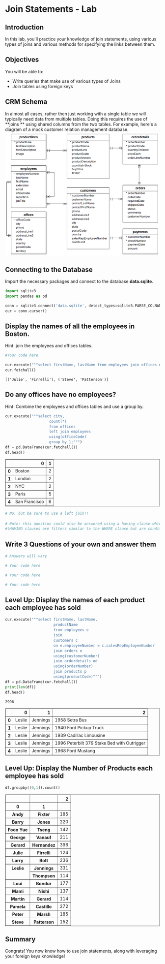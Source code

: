 
# Join Statements - Lab

## Introduction

In this lab, you'll practice your knowledge of join statements, using various types of joins and various methods for specifying the links between them.

## Objectives

You will be able to:
- Write queries that make use of various types of Joins
- Join tables using foreign keys

## CRM Schema

In almost all cases, rather then just working with a single table we will typically need data from multiple tables. Doing this requires the use of **joins ** using shared columns from the two tables. For example, here's a diagram of a mock customer relation management database.
<img src='images/Database-Schema.png' width="600">

## Connecting to the Database
Import the necessary packages and connect to the database **data.sqlite**.


```python
import sqlite3
import pandas as pd
```


```python
conn = sqlite3.connect('data.sqlite', detect_types=sqlite3.PARSE_COLNAMES)
cur = conn.cursor()
```

## Display the names of all the employees in Boston.

Hint: join the employees and offices tables.


```python
#Your code here
```


```python
cur.execute("""select firstName, lastName from employees join offices using(officeCode) where city = 'Boston';""")
cur.fetchall()
```




    [('Julie', 'Firrelli'), ('Steve', 'Patterson')]



## Do any offices have no employees?
Hint: Combine the employees and offices tables and use a group by.


```python
cur.execute("""select city,
                    count(*)
                    from offices
                    left join employees
                    using(officeCode)
                    group by 1;""")
df = pd.DataFrame(cur.fetchall())
df.head()
```




<div>
<style>
    .dataframe thead tr:only-child th {
        text-align: right;
    }

    .dataframe thead th {
        text-align: left;
    }

    .dataframe tbody tr th {
        vertical-align: top;
    }
</style>
<table border="1" class="dataframe">
  <thead>
    <tr style="text-align: right;">
      <th></th>
      <th>0</th>
      <th>1</th>
    </tr>
  </thead>
  <tbody>
    <tr>
      <th>0</th>
      <td>Boston</td>
      <td>2</td>
    </tr>
    <tr>
      <th>1</th>
      <td>London</td>
      <td>2</td>
    </tr>
    <tr>
      <th>2</th>
      <td>NYC</td>
      <td>2</td>
    </tr>
    <tr>
      <th>3</th>
      <td>Paris</td>
      <td>5</td>
    </tr>
    <tr>
      <th>4</th>
      <td>San Francisco</td>
      <td>6</td>
    </tr>
  </tbody>
</table>
</div>




```python
# No, but be sure to use a left join!!

# Note: this question could also be answered using a having clause which you'll learn about later 
#(HAVING clauses are filters similar to the WHERE clause but are conditions applied after a group by.)
```

## Write 3 Questions of your own and answer them


```python
# Answers will vary
```


```python
# Your code here
```


```python
# Your code here
```


```python
# Your code here
```

## Level Up: Display the names of each product each employee has sold


```python
cur.execute("""select firstName, lastName,
                      productName
                      from employees e
                      join
                      customers c
                      on e.employeeNumber = c.salesRepEmployeeNumber
                      join orders o
                      using(customerNumber)
                      join orderdetails od
                      using(orderNumber)
                      join products p
                      using(productCode)""")
df = pd.DataFrame(cur.fetchall())
print(len(df))
df.head()
```

    2996





<div>
<style>
    .dataframe thead tr:only-child th {
        text-align: right;
    }

    .dataframe thead th {
        text-align: left;
    }

    .dataframe tbody tr th {
        vertical-align: top;
    }
</style>
<table border="1" class="dataframe">
  <thead>
    <tr style="text-align: right;">
      <th></th>
      <th>0</th>
      <th>1</th>
      <th>2</th>
    </tr>
  </thead>
  <tbody>
    <tr>
      <th>0</th>
      <td>Leslie</td>
      <td>Jennings</td>
      <td>1958 Setra Bus</td>
    </tr>
    <tr>
      <th>1</th>
      <td>Leslie</td>
      <td>Jennings</td>
      <td>1940 Ford Pickup Truck</td>
    </tr>
    <tr>
      <th>2</th>
      <td>Leslie</td>
      <td>Jennings</td>
      <td>1939 Cadillac Limousine</td>
    </tr>
    <tr>
      <th>3</th>
      <td>Leslie</td>
      <td>Jennings</td>
      <td>1996 Peterbilt 379 Stake Bed with Outrigger</td>
    </tr>
    <tr>
      <th>4</th>
      <td>Leslie</td>
      <td>Jennings</td>
      <td>1968 Ford Mustang</td>
    </tr>
  </tbody>
</table>
</div>



## Level Up: Display the Number of Products each employee has sold


```python
df.groupby([0,1]).count()
```




<div>
<style>
    .dataframe thead tr:only-child th {
        text-align: right;
    }

    .dataframe thead th {
        text-align: left;
    }

    .dataframe tbody tr th {
        vertical-align: top;
    }
</style>
<table border="1" class="dataframe">
  <thead>
    <tr style="text-align: right;">
      <th></th>
      <th></th>
      <th>2</th>
    </tr>
    <tr>
      <th>0</th>
      <th>1</th>
      <th></th>
    </tr>
  </thead>
  <tbody>
    <tr>
      <th>Andy</th>
      <th>Fixter</th>
      <td>185</td>
    </tr>
    <tr>
      <th>Barry</th>
      <th>Jones</th>
      <td>220</td>
    </tr>
    <tr>
      <th>Foon Yue</th>
      <th>Tseng</th>
      <td>142</td>
    </tr>
    <tr>
      <th>George</th>
      <th>Vanauf</th>
      <td>211</td>
    </tr>
    <tr>
      <th>Gerard</th>
      <th>Hernandez</th>
      <td>396</td>
    </tr>
    <tr>
      <th>Julie</th>
      <th>Firrelli</th>
      <td>124</td>
    </tr>
    <tr>
      <th>Larry</th>
      <th>Bott</th>
      <td>236</td>
    </tr>
    <tr>
      <th rowspan="2" valign="top">Leslie</th>
      <th>Jennings</th>
      <td>331</td>
    </tr>
    <tr>
      <th>Thompson</th>
      <td>114</td>
    </tr>
    <tr>
      <th>Loui</th>
      <th>Bondur</th>
      <td>177</td>
    </tr>
    <tr>
      <th>Mami</th>
      <th>Nishi</th>
      <td>137</td>
    </tr>
    <tr>
      <th>Martin</th>
      <th>Gerard</th>
      <td>114</td>
    </tr>
    <tr>
      <th>Pamela</th>
      <th>Castillo</th>
      <td>272</td>
    </tr>
    <tr>
      <th>Peter</th>
      <th>Marsh</th>
      <td>185</td>
    </tr>
    <tr>
      <th>Steve</th>
      <th>Patterson</th>
      <td>152</td>
    </tr>
  </tbody>
</table>
</div>



## Summary

Congrats! You now know how to use join statements, along with leveraging your foreign keys knowledge!
